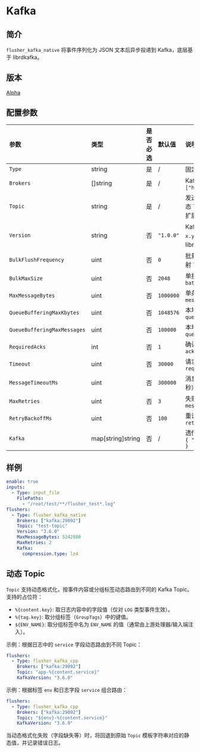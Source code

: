 # Kafka

## 简介

`flusher_kafka_native` 将事件序列化为 JSON 文本后异步投递到 Kafka，底层基于 librdkafka。

## 版本

[Alpha](../../stability-level.md)

## 配置参数

| 参数 | 类型 | 是否必选 | 默认值 | 说明 |
| :--- | :--- | :--- | :--- | :--- |
| `Type` | string | 是 | / | 固定为 `flusher_kafka_native` |
| `Brokers` | []string | 是 | / | Kafka 集群地址列表，如 `["host1:9092", "host2:9092"]` |
| `Topic` | string | 是 | / | 发送的目标 Topic 名称。支持动态 Topic 同 kafka_flusher_v2 扩展插件（仅字符串替换）。 |
| `Version` | string | 否 | `"1.0.0"` | Kafka 协议版本，格式 `x.y.z[.n]`，用于推导底层 librdkafka 兼容参数。 |
| `BulkFlushFrequency` | uint | 否 | `0` | 批量发送等待时长（毫秒），映射 `linger.ms` |
| `BulkMaxSize` | uint | 否 | `2048` | 单批最大消息数，映射 `batch.num.messages` |
| `MaxMessageBytes` | uint | 否 | `1000000` | 单条消息最大字节数，映射 `message.max.bytes` |
| `QueueBufferingMaxKbytes` | uint | 否 | `1048576` | 本地队列总容量（KB），映射 `queue.buffering.max.kbytes` |
| `QueueBufferingMaxMessages` | uint | 否 | `100000` | 本地队列最大消息数，映射 `queue.buffering.max.messages` |
| `RequiredAcks` | int | 否 | `1` | 确认级别：`0`/`1`/`-1(all)`，映射 `acks` |
| `Timeout` | uint | 否 | `30000` | 请求超时（毫秒），映射 `request.timeout.ms` |
| `MessageTimeoutMs` | uint | 否 | `300000` | 消息发送（含重试）超时（毫秒），映射 `message.timeout.ms` |
| `MaxRetries` | uint | 否 | `3` | 失败重试次数，映射 `message.send.max.retries` |
| `RetryBackoffMs` | uint | 否 | `100` | 重试退避（毫秒），映射 `retry.backoff.ms` |
| `Kafka` | map[string]string | 否 | / | 透传自定义 librdkafka 配置，如 `{ "compression.type": "lz4" }` |

## 样例

```yaml
enable: true
inputs:
  - Type: input_file
    FilePaths:
      - "/root/test/**/flusher_test*.log"
flushers:
  - Type: flusher_kafka_native
    Brokers: ["kafka:29092"]
    Topic: "test-topic"
    Version: "3.6.0"
    MaxMessageBytes: 5242880
    MaxRetries: 2
    Kafka:
      compression.type: lz4
```


## 动态 Topic

`Topic` 支持动态格式化，按事件内容或分组标签动态路由到不同的 Kafka Topic。支持的占位符：

- `%{content.key}`: 取日志内容中的字段值（仅对 `LOG` 类型事件生效）。
- `%{tag.key}`: 取分组标签（`GroupTags`）中的键值。
- `${ENV_NAME}`: 取分组标签中名为 `ENV_NAME` 的值（通常由上游处理器/输入端注入）。

示例：根据日志中的 `service` 字段动态路由到不同 Topic：

```yaml
flushers:
  - Type: flusher_kafka_cpp
    Brokers: ["kafka:29092"]
    Topic: "app-%{content.service}"
    KafkaVersion: "3.6.0"
```

示例：根据标签 `env` 和日志字段 `service` 组合路由：

```yaml
flushers:
  - Type: flusher_kafka_cpp
    Brokers: ["kafka:29092"]
    Topic: "${env}-%{content.service}"
    KafkaVersion: "3.6.0"
```

当动态格式化失败（字段缺失等）时，将回退到原始 `Topic` 模板字符串对应的静态值，并记录错误日志。
